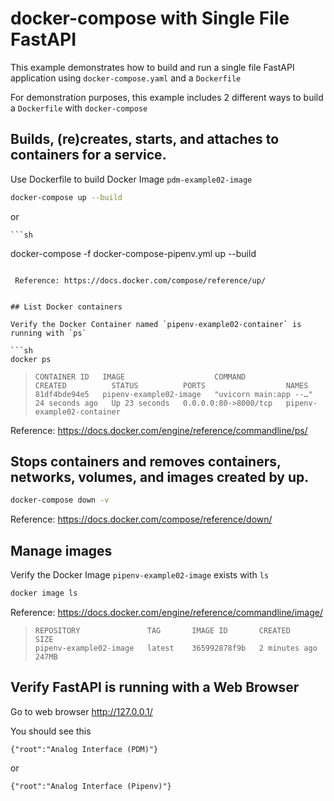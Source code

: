 # docker-compose with Single File FastAPI

This example demonstrates how to build and run a single file FastAPI application
using `docker-compose.yaml` and a `Dockerfile`

For demonstration purposes, this example includes 2 different
ways to build a `Dockerfile` with `docker-compose`

## Builds, (re)creates, starts, and attaches to containers for a service.

  Use Dockerfile to build Docker Image `pdm-example02-image`

  ```sh
  docker-compose up --build
  ```

  or 

    ```sh
  docker-compose -f docker-compose-pipenv.yml up --build
  ```

   Reference: https://docs.docker.com/compose/reference/up/


## List Docker containers

  Verify the Docker Container named `pipenv-example02-container` is running with `ps`

  ```sh
  docker ps
  ```

  >```
  >CONTAINER ID   IMAGE                    COMMAND                  CREATED          STATUS          PORTS                  NAMES
  >81df4bde94e5   pipenv-example02-image   "uvicorn main:app --…"   24 seconds ago   Up 23 seconds   0.0.0.0:80->8000/tcp   pipenv-example02-container
  >```

  Reference: https://docs.docker.com/engine/reference/commandline/ps/


## Stops containers and removes containers, networks, volumes, and images created by up.

  ```sh
  docker-compose down -v
  ```

  Reference: https://docs.docker.com/compose/reference/down/


## Manage images

  Verify the Docker Image `pipenv-example02-image` exists with `ls`

  ```sh
  docker image ls
  ```

  Reference: https://docs.docker.com/engine/reference/commandline/image/

  >```
  >REPOSITORY               TAG       IMAGE ID       CREATED         SIZE
  >pipenv-example02-image   latest    365992878f9b   2 minutes ago   247MB
  >```


## Verify FastAPI is running with a Web Browser

  Go to web browser http://127.0.0.1/

  You should see this

  ```
  {"root":"Analog Interface (PDM)"}
  ```

  or 

  ```
  {"root":"Analog Interface (Pipenv)"}
  ```
